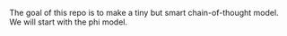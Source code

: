 The goal of this repo is to make a tiny but smart chain-of-thought model. We will start with the phi model. 

